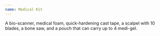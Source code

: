 ```yaml
---
name: Medical Kit
---
```

A bio-scanner, medical foam, quick-hardening cast tape, a scalpel with 10 blades, a bone saw,
and a pouch that can carry up to 4 medi-gel.
